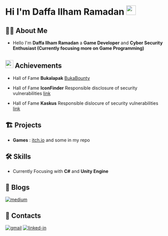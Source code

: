 # Hi I'm Daffa Ilham Ramadan <img src="https://media.giphy.com/media/hvRJCLFzcasrR4ia7z/giphy.gif" width="30px">

## 👨‍💻 About Me
- Hello I'm **Daffa Ilham Ramadan** a **Game Developer** and **Cyber Security Enthusiast (Currently focusing more on Game Programming)** 

## <img src="https://media3.giphy.com/media/kPcMCLzgFuuk3J7nqK/giphy.gif?cid=790b7611a054d7debbc0fb2af50a12f15004d76f515a683e&rid=giphy.gif&ct=s" width="25px"> Achievements
- Hall of Fame **Bukalapak** [BukaBounty](https://bukalapak.github.io/bukabounty/)

- Hall of Fame **IconFinder** Responsible disclosure of security vulnerabilities [link](https://support.iconfinder.com/en/articles/18178-responsible-disclosure-of-security-vulnerabilities)

- Hall of Fame **Kaskus** Responsible dislocure of security vulnerabilities [link](https://bantuan.kaskus.co.id/hc/id/articles/360026355992-Hall-of-Fame)

## 🏗️ Projects
- **Games** : [itch.io](https://daffa-ilham-ramadan.itch.io/) and some in my repo

## 🛠️ Skills
- Currently Focusing with **C#** and **Unity Engine**

## 📖 Blogs
[![medium](https://img.shields.io/badge/medium-000000?style=for-the-badge&logo=medium&logoColor=white)](https://medium.com/@daffailhamr)

## 📱 Contacts
[![gmail](https://img.shields.io/badge/Gmail-D14836?style=for-the-badge&logo=Gmail&logoColor=white)](mailto:daffailhamramadan127@gmail.com) 
[![linked-in](https://img.shields.io/badge/Linked_In-0077B5?style=for-the-badge&logo=LinkedIn&logoColor=white)](https://www.linkedin.com/in/daffa-ilham-ramadan-3743981b0/)


